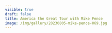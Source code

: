 ```yaml
---
visible: true
draft: false
title: America the Great Tour with Mike Pence
image: /img/gallery/20230805-mike-pence-069.jpg
---
```

